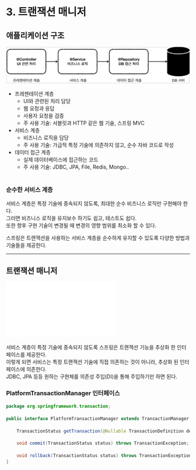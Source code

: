 # 3. 트랜잭션 매니저

## 애플리케이션 구조

![](img/transaction_03.PNG)
  
- 프레젠테이션 계층
    - UI와 관련된 처리 담당
    - 웹 요청과 응답
    - 사용자 요청을 검증
    - 주 사용 기술: 서블릿과 HTTP 같은 웹 기술, 스프링 MVC
- 서비스 계층
    - 비즈니스 로직을 담당
    - 주 사용 기술: 가급적 특정 기술에 의존하지 않고, 순수 자바 코드로 작성
- 데이터 접근 계층
    - 실제 데이터베이스에 접근하는 코드
    - 주 사용 기술: JDBC, JPA, File, Redis, Mongo..

#

### 순수한 서비스 계층

서비스 계층은 특정 기술에 종속되지 않도록, 최대한 순수 비즈니스 로직만 구현해야 한다.  
그러면 비즈니스 로직을 유지보수 하기도 쉽고, 테스트도 쉽다.  
또한 향후 구현 기술이 변경될 때 변경의 영향 범위를 최소화 할 수 있다.  
  
스프링은 트랜잭션을 사용하는 서비스 계층을 순수하게 유지할 수 있도록 다양한 방법과 기술들을 제공한다.

---

## 트랜잭션 매니저

![](img/transaction_04.md)

서비스 계층이 특정 기술에 종속되지 않도록 스프링은 트랜잭션 기능을 추상화 한 인터페이스를 제공한다.  
이렇게 되면 서비스는 특정 트랜잭션 기술에 직접 의존하는 것이 아니라, 추상화 된 인터페이스에 의존한다.  
JDBC, JPA 등등 원하는 구현체를 의존성 주입(DI)을 통해 주입하기만 하면 된다.

### PlatformTransactionManager 인터페이스
```java
package org.springframework.transaction;

public interface PlatformTransactionManager extends TransactionManager {

    TransactionStatus getTransaction(@Nullable TransactionDefinition definition) throws TransactionException;

    void commit(TransactionStatus status) throws TransactionException;
    
    void rollback(TransactionStatus status) throws TransactionException;
}
```
